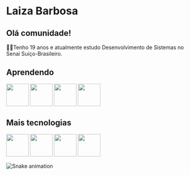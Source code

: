 <h1>Laiza Barbosa</h1>

<h2>Olá comunidade!</h2>

<p>👩‍💻Tenho 19 anos e atualmente estudo Desenvolvimento de Sistemas no Senai Suiço-Brasileiro.</p>

<h2>Aprendendo</h2>
<div>
<img width=60 src="https://cdn.jsdelivr.net/gh/devicons/devicon/icons/java/java-original.svg" />
<img width=60 src="https://cdn.jsdelivr.net/gh/devicons/devicon/icons/react/react-original.svg" />
<img width=60 src="https://cdn.jsdelivr.net/gh/devicons/devicon/icons/nodejs/nodejs-original.svg" /> 
<img width=60 src="https://cdn.jsdelivr.net/gh/devicons/devicon/icons/mysql/mysql-original.svg" />
</div>

<h2>Mais tecnologias</h2>
<div>
<img width=60 src="https://cdn.jsdelivr.net/gh/devicons/devicon/icons/python/python-original.svg" />
<img width=60 src="https://cdn.jsdelivr.net/gh/devicons/devicon/icons/javascript/javascript-original.svg" />
<img width=60 src="https://cdn.jsdelivr.net/gh/devicons/devicon/icons/html5/html5-original.svg" />
<img width=60 src="https://cdn.jsdelivr.net/gh/devicons/devicon/icons/css3/css3-original.svg" />
</div>

![Snake animation](https://github.com/LaizaBarbosa/LaizaBarbosa/blob/output/github-contribution-grid-snake.svg)
                    
